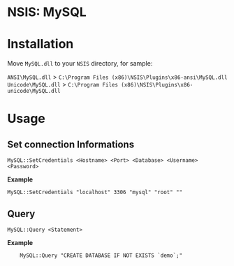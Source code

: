 # NSIS: MySQL

# Installation
Move `MySQL.dll` to your `NSIS` directory, for sample:

`ANSI\MySQL.dll` > `C:\Program Files (x86)\NSIS\Plugins\x86-ansi\MySQL.dll`
`Unicode\MySQL.dll` > `C:\Program Files (x86)\NSIS\Plugins\x86-unicode\MySQL.dll`

# Usage
## Set connection Informations

	MySQL::SetCredentials <Hostname> <Port> <Database> <Username> <Password>
**Example**
	
	MySQL::SetCredentials "localhost" 3306 "mysql" "root" ""
	
## Query
	
	MySQL::Query <Statement>
	
**Example**

		MySQL::Query "CREATE DATABASE IF NOT EXISTS `demo`;"
